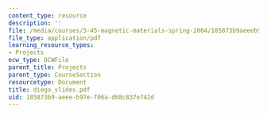 ```yaml
---
content_type: resource
description: ''
file: /media/courses/3-45-magnetic-materials-spring-2004/185873b9aeeeb97ef06ad68c837e742d_diego_slides.pdf
file_type: application/pdf
learning_resource_types:
- Projects
ocw_type: OCWFile
parent_title: Projects
parent_type: CourseSection
resourcetype: Document
title: diego_slides.pdf
uid: 185873b9-aeee-b97e-f06a-d68c837e742d
---
```

